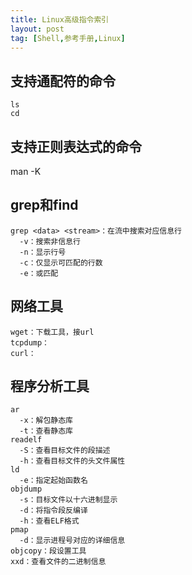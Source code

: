 ```yaml
---
title: Linux高级指令索引
layout: post
tag: [Shell,参考手册,Linux]
---
```





## 支持通配符的命令

```
ls
cd
```

## 支持正则表达式的命令

man -K



## grep和find

```
grep <data> <stream>：在流中搜索对应信息行
  -v：搜索非信息行
  -n：显示行号
  -c：仅显示可匹配的行数
  -e：或匹配
```



## 网络工具

```
wget：下载工具，接url
tcpdump：
curl：
```



## 程序分析工具

```
ar
  -x：解包静态库
  -t：查看静态库
readelf
  -S：查看目标文件的段描述
  -h：查看目标文件的头文件属性
ld
  -e：指定起始函数名
objdump
  -s：目标文件以十六进制显示
  -d：将指令段反编译
  -h：查看ELF格式
pmap
  -d：显示进程号对应的详细信息
objcopy：段设置工具
xxd：查看文件的二进制信息
```
